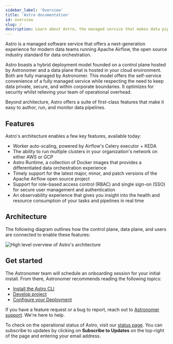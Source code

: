 ```yaml
---
sidebar_label: 'Overview'
title: 'Astro documentation'
id: overview
slug: /
description: Learn about Astro, the managed service that makes data pipelines easy to write, run, and monitor.
---
```


Astro is a managed software service that offers a next-generation experience for modern data teams running Apache Airflow, the open source industry standard for data orchestration.

Astro boasts a hybrid deployment model founded on a control plane hosted by Astronomer and a data plane that is hosted in your cloud environment. Both are fully managed by Astronomer. This model offers the self-service convenience of a fully managed service while respecting the need to keep data private, secure, and within corporate boundaries. It optimizes for security whilst relieving your team of operational overhead.

Beyond architecture, Astro offers a suite of first-class features that make it easy to author, run, and monitor data pipelines.

## Features

Astro's architecture enables a few key features, available today:

- Worker auto-scaling, powered by Airflow's Celery executor + KEDA
- The ability to run multiple clusters in your organization's network on either AWS or GCP
- Astro Runtime, a collection of Docker images that provides a differentiated data orchestration experience
- Timely support for the latest major, minor, and patch versions of the Apache Airflow open source project
- Support for role-based access control (RBAC) and single sign-on (SSO) for secure user management and authentication
- An observability experience that gives you insight into the health and resource consumption of your tasks and pipelines in real time

## Architecture

The following diagram outlines how the control plane, data plane, and users are connected to enable these features:

![High level overview of Astro's architecture](/img/docs/architecture-overview.png)

## Get started

The Astronomer team will schedule an onboarding session for your initial install. From there, Astronomer recommends reading the following topics:

- [Install the Astro CLI](cli/get-started.md)
- [Develop project](develop-project.md)
- [Configure your Deployment](configure-deployment-resources.md)

If you have a feature request or a bug to report, reach out to [Astronomer support](https://support.astronomer.io). We're here to help.

To check on the operational status of Astro, visit our [status page](https://cloud-status.astronomer.io). You can subscribe to updates by clicking on **Subscribe to Updates** on the top-right of the page and entering your email address.
